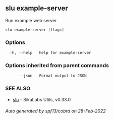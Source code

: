 ## slu example-server

Run example web server

```
slu example-server [flags]
```

### Options

```
  -h, --help   help for example-server
```

### Options inherited from parent commands

```
      --json   Format output to JSON
```

### SEE ALSO

* [slu](slu.md)	 - SikaLabs Utils, v0.33.0

###### Auto generated by spf13/cobra on 28-Feb-2022
